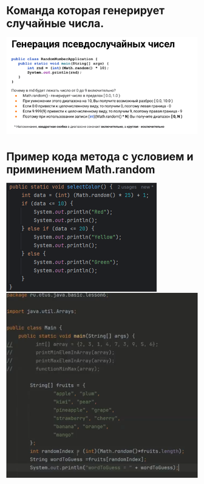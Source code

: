 # Команда которая генерирует случайные числа.

![](https://github.com/Extertom/Notebook_my/blob/fa95d1aa350c6704a9aa27648f0d592f7e6b7570/images/Math.random.png)
# Пример кода метода с условием и приминением Math.random
![](https://github.com/Extertom/Notebook_my/blob/11c7c1baa2aedc9c686d55cf6dcc5e6b72d80008/images/%D0%BC%D0%B5%D1%82%D0%BE%D0%B4%20%D1%81%20%D1%83%D1%81%D0%BB%D0%BE%D0%B2%D0%B8%D1%8F%D0%BC%D0%B8%20%D0%B8%20%D0%BF%D1%80%D0%B8%D0%BC%D0%B8%D0%BD%D0%B5%D0%BD%D0%B8%D0%B5%D0%BC%20Math.random%20%D0%BA%D0%BE%D0%B4%20.png)
![пример использования в массиве String](https://github.com/Extertom/Notebook_my/blob/974dd9e2a898c8478d3060509a4eeef958726fe3/images/%D0%BF%D1%80%D0%B8%D0%BC%D0%B5%D1%80%20%D1%80%D0%B0%D0%BD%D0%B4%D0%BE%D0%BC%2001%20String.png)




